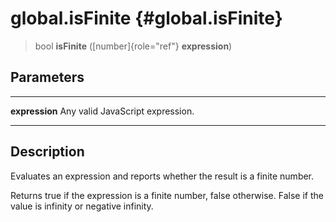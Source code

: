 global.isFinite {#global.isFinite}
===============

> bool **isFinite** ([number]{role="ref"} **expression**)

Parameters
----------

  ---------------- ----------------------------------
  **expression**   Any valid JavaScript expression.
  ---------------- ----------------------------------

Description
-----------

Evaluates an expression and reports whether the result is a finite
number.

Returns true if the expression is a finite number, false otherwise.
False if the value is infinity or negative infinity.
